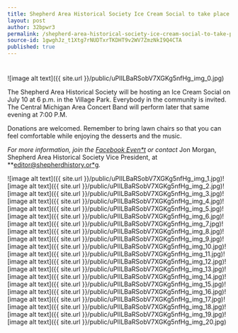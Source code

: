 ```yaml
---
title: Shepherd Area Historical Society Ice Cream Social to take place on July 10
layout: post
author: 32bpwr3
permalink: /shepherd-area-historical-society-ice-cream-social-to-take-place-on-july-10/
source-id: 1gwghJz_t1Xtg7rNUDTxrTKDHT9v2WV7ZmzNkI9Q4CTA
published: true
---
```

#     

![image alt text]({{ site.url }}/public/uPIILBaRSobV7XGKg5nfHg_img_0.jpg)

The Shepherd Area Historical Society will be hosting an Ice Cream Social on July 10 at 6 p.m. in the Village Park. Everybody in the community is invited. The Central Michigan Area Concert Band will perform later that same evening at 7:00 P.M.

Donations are welcomed. Remember to bring lawn chairs so that you can feel comfortable while enjoying the desserts and the music.

*For more information, join the **[Facebook Even*t](https://www.facebook.com/events/1389978637748781/?acontext=%7B%22ref%22%3A%223%22%2C%22ref_newsfeed_story_type%22%3A%22regular%22%2C%22feed_story_type%22%3A%22117%22%2C%22action_history%22%3A%22null%22%7D)* or contact** Jon Morgan, Shepherd Area Historical Society Vice President, at **[editor@shepherdhistory.or*g](mailto:editor@shepherdhistory.org)*.*

![image alt text]({{ site.url }}/public/uPIILBaRSobV7XGKg5nfHg_img_1.jpg)![image alt text]({{ site.url }}/public/uPIILBaRSobV7XGKg5nfHg_img_2.jpg)![image alt text]({{ site.url }}/public/uPIILBaRSobV7XGKg5nfHg_img_3.jpg)![image alt text]({{ site.url }}/public/uPIILBaRSobV7XGKg5nfHg_img_4.jpg)![image alt text]({{ site.url }}/public/uPIILBaRSobV7XGKg5nfHg_img_5.jpg)![image alt text]({{ site.url }}/public/uPIILBaRSobV7XGKg5nfHg_img_6.jpg)![image alt text]({{ site.url }}/public/uPIILBaRSobV7XGKg5nfHg_img_7.jpg)![image alt text]({{ site.url }}/public/uPIILBaRSobV7XGKg5nfHg_img_8.jpg)![image alt text]({{ site.url }}/public/uPIILBaRSobV7XGKg5nfHg_img_9.jpg)![image alt text]({{ site.url }}/public/uPIILBaRSobV7XGKg5nfHg_img_10.jpg)![image alt text]({{ site.url }}/public/uPIILBaRSobV7XGKg5nfHg_img_11.jpg)![image alt text]({{ site.url }}/public/uPIILBaRSobV7XGKg5nfHg_img_12.jpg)![image alt text]({{ site.url }}/public/uPIILBaRSobV7XGKg5nfHg_img_13.jpg)![image alt text]({{ site.url }}/public/uPIILBaRSobV7XGKg5nfHg_img_14.jpg)![image alt text]({{ site.url }}/public/uPIILBaRSobV7XGKg5nfHg_img_15.jpg)![image alt text]({{ site.url }}/public/uPIILBaRSobV7XGKg5nfHg_img_16.jpg)![image alt text]({{ site.url }}/public/uPIILBaRSobV7XGKg5nfHg_img_17.jpg)![image alt text]({{ site.url }}/public/uPIILBaRSobV7XGKg5nfHg_img_18.jpg)![image alt text]({{ site.url }}/public/uPIILBaRSobV7XGKg5nfHg_img_19.jpg)![image alt text]({{ site.url }}/public/uPIILBaRSobV7XGKg5nfHg_img_20.jpg)

